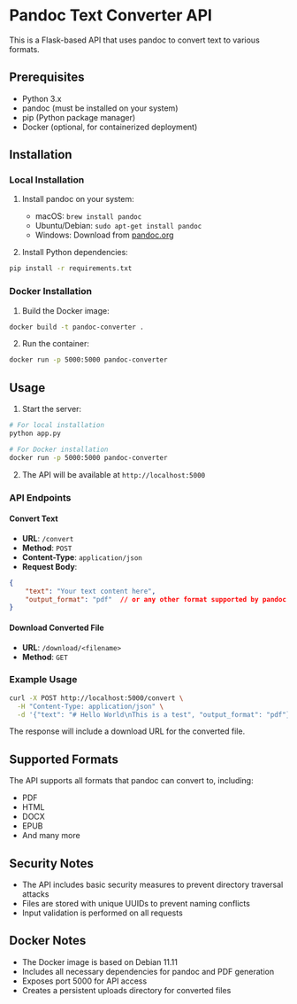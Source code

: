# Pandoc Text Converter API

This is a Flask-based API that uses pandoc to convert text to various formats.

## Prerequisites

- Python 3.x
- pandoc (must be installed on your system)
- pip (Python package manager)
- Docker (optional, for containerized deployment)

## Installation

### Local Installation

1. Install pandoc on your system:
   - macOS: `brew install pandoc`
   - Ubuntu/Debian: `sudo apt-get install pandoc`
   - Windows: Download from [pandoc.org](https://pandoc.org/installing.html)

2. Install Python dependencies:
```bash
pip install -r requirements.txt
```

### Docker Installation

1. Build the Docker image:
```bash
docker build -t pandoc-converter .
```

2. Run the container:
```bash
docker run -p 5000:5000 pandoc-converter
```

## Usage

1. Start the server:
```bash
# For local installation
python app.py

# For Docker installation
docker run -p 5000:5000 pandoc-converter
```

2. The API will be available at `http://localhost:5000`

### API Endpoints

#### Convert Text
- **URL**: `/convert`
- **Method**: `POST`
- **Content-Type**: `application/json`
- **Request Body**:
```json
{
    "text": "Your text content here",
    "output_format": "pdf"  // or any other format supported by pandoc
}
```

#### Download Converted File
- **URL**: `/download/<filename>`
- **Method**: `GET`

### Example Usage

```bash
curl -X POST http://localhost:5000/convert \
  -H "Content-Type: application/json" \
  -d '{"text": "# Hello World\nThis is a test", "output_format": "pdf"}'
```

The response will include a download URL for the converted file.

## Supported Formats

The API supports all formats that pandoc can convert to, including:
- PDF
- HTML
- DOCX
- EPUB
- And many more

## Security Notes

- The API includes basic security measures to prevent directory traversal attacks
- Files are stored with unique UUIDs to prevent naming conflicts
- Input validation is performed on all requests

## Docker Notes

- The Docker image is based on Debian 11.11
- Includes all necessary dependencies for pandoc and PDF generation
- Exposes port 5000 for API access
- Creates a persistent uploads directory for converted files 